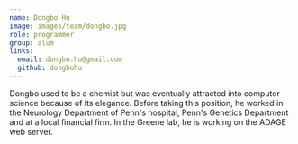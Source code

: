 ```yaml
---
name: Dongbo Hu
image: images/team/dongbo.jpg
role: programmer
group: alum
links:
  email: dongbo.hu@gmail.com
  github: dongbohu
---
```


Dongbo used to be a chemist but was eventually attracted into computer science because of its elegance.
Before taking this position, he worked in the Neurology Department of Penn's hospital, Penn's Genetics Department and at a local financial firm.
In the Greene lab, he is working on the ADAGE web server.
